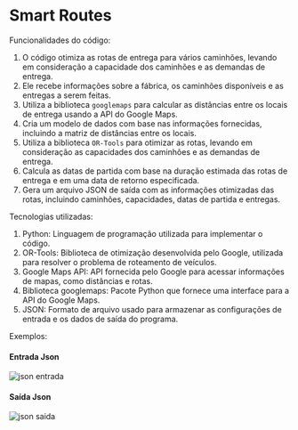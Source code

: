 # Smart Routes
Funcionalidades do código:
1. O código otimiza as rotas de entrega para vários caminhões, levando em consideração a capacidade dos caminhões e as demandas de entrega.
2. Ele recebe informações sobre a fábrica, os caminhões disponíveis e as entregas a serem feitas.
3. Utiliza a biblioteca `googlemaps` para calcular as distâncias entre os locais de entrega usando a API do Google Maps.
4. Cria um modelo de dados com base nas informações fornecidas, incluindo a matriz de distâncias entre os locais.
5. Utiliza a biblioteca `OR-Tools` para otimizar as rotas, levando em consideração as capacidades dos caminhões e as demandas de entrega.
6. Calcula as datas de partida com base na duração estimada das rotas de entrega e em uma data de retorno especificada.
7. Gera um arquivo JSON de saída com as informações otimizadas das rotas, incluindo caminhões, capacidades, datas de partida e entregas.

Tecnologias utilizadas:
1. Python: Linguagem de programação utilizada para implementar o código.
2. OR-Tools: Biblioteca de otimização desenvolvida pelo Google, utilizada para resolver o problema de roteamento de veículos.
3. Google Maps API: API fornecida pelo Google para acessar informações de mapas, como distâncias e rotas.
4. Biblioteca googlemaps: Pacote Python que fornece uma interface para a API do Google Maps.
5. JSON: Formato de arquivo usado para armazenar as configurações de entrada e os dados de saída do programa.

Exemplos: 

<h4>Entrada Json</h4>  
<img src="https://i.imgur.com/3Z9wfZQ.png" alt="json entrada" />

<h4>Saída Json</h4> 
<img src="https://i.imgur.com/Jl3QO9R.png" alt="json saida" />
